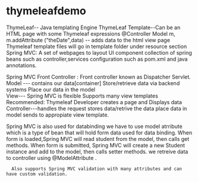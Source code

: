 # thymeleafdemo

ThymeLeaf-- Java templating Engine
ThymeLeaf Template--Can be an HTML page with some Thymeleaf expressions
@Controller 
   Model m,  m.addAttribute ("theDate",data) -- adds data to the html view page
   Thymeleaf template files will go in template folder under resource section
Spring MVC:
   A set of webpages to layout UI component
   collection of spring beans such as controller,services
   configuration such as pom.xml and java annotations.

   
   Spring MVC Front Controller :
       Front controller known as Dispatcher Servlet.
       Model --- contains our data[container]
                 Store/retrieve data via backend systems
                 Place our data in the model   
       View--- Spring MVC is flexible 
               Supports many view templates
               Recommended: Thymeleaf
               Developer creates a page and Displays data
       Controller---handles the request
                    stores data/retrive the data
                    place data in model
                    sends to appropiate view template.

                    
Spring MVC is also used for databinding
       we have to use model atrribute which is a type of bean that will hold form data used for data binding.
       When form is loaded,Spring MVC will read student from the model, then calls get methods.
      When form is submitted, Spring MVC will create a new Student instance and add to the model, then calls setter methods.
      we retreive data to controller using @ModelAttribute .

      Also supports Spring MVC validation with many attributes and can have custom validation.
                    
